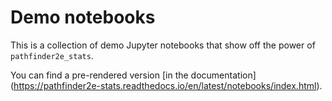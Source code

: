 # Demo notebooks

This is a collection of demo Jupyter notebooks that show off the power of
`pathfinder2e_stats`.

You can find a pre-rendered version [in the documentation]
(https://pathfinder2e-stats.readthedocs.io/en/latest/notebooks/index.html).
